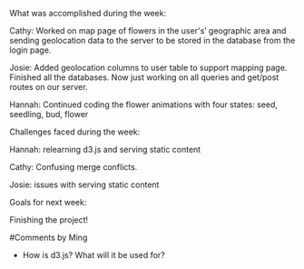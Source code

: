 What was accomplished during the week:


Cathy: Worked on map page of flowers in the user's’ geographic area and sending geolocation data to the server to be stored in the database from the login page.


Josie: Added geolocation columns to user table to support mapping page.  Finished all the databases.  Now just working on all queries and get/post routes on our server.


Hannah: Continued coding the flower animations with four states: seed, seedling, bud, flower


Challenges faced during the week:


Hannah: relearning d3.js and serving static content


Cathy: Confusing merge conflicts.


Josie: issues with serving static content


Goals for next week: 


Finishing the project!

#Comments by Ming
* How is d3.js?  What will it be used for?
